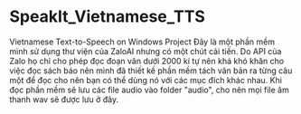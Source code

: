 # SpeakIt_Vietnamese_TTS
Vietnamese Text-to-Speech on Windows Project
Đây là một phần mềm mình sử dụng thư viện của ZaloAI nhưng có một chút cải tiến.
Do API của Zalo họ chỉ cho phép đọc đoạn văn dưới 2000 kí tự nên khá khó khăn cho việc đọc sách báo nên mình đã thiết kế phần mềm tách văn bản ra từng câu một để đọc cho nên bạn có thể dùng nó với các mục đích khác nhau.
Khi đọc phần mềm sẽ lưu các file audio vào folder "audio", cho nên mọi file âm thanh wav sẽ được lưu ở đây.